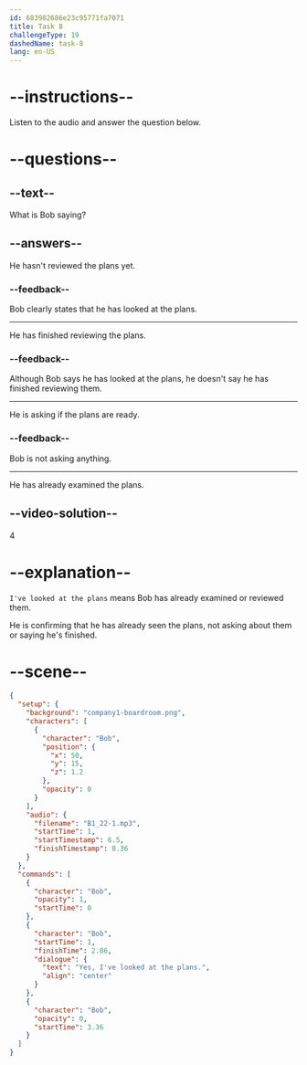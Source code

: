 ```yaml
---
id: 683982686e23c95771fa7071
title: Task 8
challengeType: 19
dashedName: task-8
lang: en-US
---
```


<!-- (Audio) Bob: Yes, I've looked at the plans. -->

# --instructions--

Listen to the audio and answer the question below.

# --questions--

## --text--

What is Bob saying?

## --answers--

He hasn't reviewed the plans yet.

### --feedback--

Bob clearly states that he has looked at the plans.

---

He has finished reviewing the plans.

### --feedback--

Although Bob says he has looked at the plans, he doesn't say he has finished reviewing them.

---

He is asking if the plans are ready.

### --feedback--

Bob is not asking anything.

---

He has already examined the plans.

## --video-solution--

4

# --explanation--

`I've looked at the plans` means Bob has already examined or reviewed them.

He is confirming that he has already seen the plans, not asking about them or saying he's finished.

# --scene--

```json
{
  "setup": {
    "background": "company1-boardroom.png",
    "characters": [
      {
        "character": "Bob",
        "position": {
          "x": 50,
          "y": 15,
          "z": 1.2
        },
        "opacity": 0
      }
    ],
    "audio": {
      "filename": "B1_22-1.mp3",
      "startTime": 1,
      "startTimestamp": 6.5,
      "finishTimestamp": 8.36
    }
  },
  "commands": [
    {
      "character": "Bob",
      "opacity": 1,
      "startTime": 0
    },
    {
      "character": "Bob",
      "startTime": 1,
      "finishTime": 2.86,
      "dialogue": {
        "text": "Yes, I've looked at the plans.",
        "align": "center"
      }
    },
    {
      "character": "Bob",
      "opacity": 0,
      "startTime": 3.36
    }
  ]
}
```
